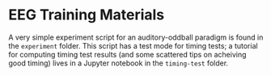 # EEG Training Materials

A very simple experiment script for an auditory-oddball paradigm is found in the `experiment` folder. This script has a test mode for timing tests; a tutorial for computing timing test results (and some scattered tips on acheiving good timing) lives in a Jupyter notebook in the `timing-test` folder. 